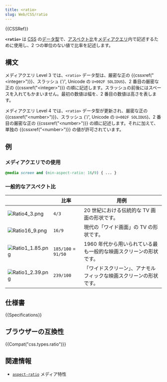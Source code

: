 ```yaml
---
title: <ratio>
slug: Web/CSS/ratio
---
```


{{CSSRef}}

**`<ratio>`** は [CSS](/ja/docs/Web/CSS) の[データ型](/ja/docs/Web/CSS/CSS_Types)で、[アスペクト比](/ja/docs/Web/CSS/@media/aspect-ratio)を[メディアクエリ](/ja/docs/Web/CSS/Media_Queries)内で記述するために使用し、2 つの単位のない値で比率を記述します。

## 構文

メディアクエリ Level 3 では、`<ratio>` データ型は、厳密な正の {{cssxref("&lt;integer&gt;")}}、スラッシュ ('/', Unicode の `U+002F SOLIDUS`)、2 番目の厳密な正の {{cssxref("&lt;integer&gt;")}} の順に記述します。スラッシュの前後にはスペースを入れてもかまいません。最初の数値は幅を、2 番目の数値は高さを表します。

メディアクエリ Level 4 では、`<ratio>` データ型が更新され、厳密な正の {{cssxref("&lt;number&gt;")}}、スラッシュ ('/', Unicode の `U+002F SOLIDUS`)、2 番目の厳密な正の {{cssxref("&lt;number&gt;")}} の順に記述します。それに加えて、単独の {{cssxref("&lt;number&gt;")}} の値が許可されています。

## 例

### メディアクエリでの使用

```css
@media screen and (min-aspect-ratio: 16/9) { ... }
```

### 一般的なアスペクト比

|                                     | 比率                | 用例                                                               |
| ----------------------------------- | ------------------- | ------------------------------------------------------------------ |
| ![Ratio4_3.png](ratio4_3.png)       | `4/3`               | 20 世紀における伝統的な TV 画面の形状です。                        |
| ![Ratio16_9.png](ratio16_9.png)     | `16/9`              | 現代の「ワイド画面」の TV の形状です。                             |
| ![Ratio1_1.85.png](ratio1_1.png)    | `185/100` = `91/50` | 1960 年代から用いられている最も一般的な映画スクリーンの形状です。  |
| ![Ratio1_2.39.png](ratio1_2.39.png) | `239/100`           | 「ワイドスクリーン」、アナモルフィックな映画スクリーンの形状です。 |

## 仕様書

{{Specifications}}

## ブラウザーの互換性

{{Compat("css.types.ratio")}}

## 関連情報

- [`aspect-ratio`](/ja/docs/Web/CSS/@media/aspect-ratio) メディア特性
